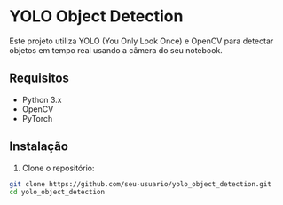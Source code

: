 # YOLO Object Detection

Este projeto utiliza YOLO (You Only Look Once) e OpenCV para detectar objetos em tempo real usando a câmera do seu notebook.

## Requisitos

- Python 3.x
- OpenCV
- PyTorch

## Instalação

1. Clone o repositório:

```bash
git clone https://github.com/seu-usuario/yolo_object_detection.git
cd yolo_object_detection
